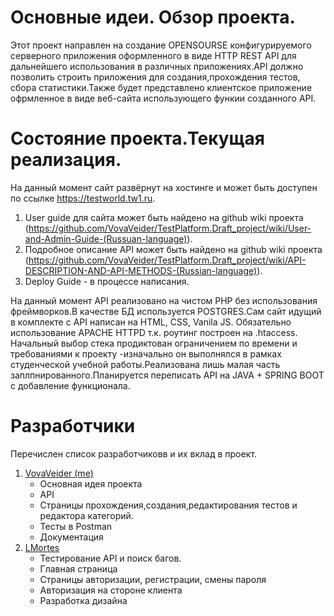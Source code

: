 # Основные идеи. Обзор проекта.
Этот проект направлен на создание OPENSOURSE конфигурируемого серверного приложения оформленного в виде HTTP REST API для дальнейшего использования в различных приложениях.API должно позволить строить приложения для создания,прохождения тестов, сбора статистики.Также будет представлено клиентское приложение офрмленное в виде веб-сайта использующего функии созданного API.
# Состояние проекта.Текущая реализация.
На данный момент сайт развёрнут на хостинге и может быть доступен по ссылке https://testworld.tw1.ru.

1. User guide для сайта может быть найдено на github wiki проекта (https://github.com/VovaVeider/TestPlatform.Draft_project/wiki/User-and-Admin-Guide-(Russuan-language)).
2. Подробное описание API может быть найдено на github wiki проекта (https://github.com/VovaVeider/TestPlatform.Draft_project/wiki/API-DESCRIPTION-AND-API-METHODS-(Russian-language)).
3. Deploy Guide  - в процессе написания.

На данный момент API реализовано на чистом PHP без использования фреймворков.В качестве БД используется POSTGRES.Сам сайт идущий в комплекте с API написан на HTML, CSS, Vanila JS. Обязательно использование APACHE HTTPD т.к. роутинг построен на .htaccess.  Начальный выбор стека продиктован ограничением по времени и требованиями к проекту -изначально он выполнялся в рамках студенческой учебной работы.Реализована лишь малая часть заплпнированного.Планируется переписать API на JAVA + SPRING BOOT с добавление функционала.
# Разработчики
Перечислен список разработчиковв и их вклад в проект.
1. [VovaVeider (me)](#https://github.com/VovaVeider)
    * Основная идея проекта
    * API
    * Страницы прохождения,создания,редактирования тестов и редактора категорий.
    * Тесты в Postman
    * Документация
2. [LMortes](#https://github.com/LMortes)
    * Тестирование API и поиск багов.
    *  Главная страница
    *  Страницы авторизации, регистрации, смены пароля
    *  Авторизация на стороне клиента
    *  Разработка дизайна





